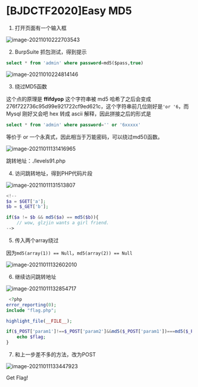 # [BJDCTF2020]Easy MD5

1. 打开页面有一个输入框

![image-20211010222703543](https://i.loli.net/2021/10/10/myxq3Za2XAhbSoV.png)



2. BurpSuite 抓包测试，得到提示

```SQL
select * from 'admin' where password=md5($pass,true)
```

![image-20211010224814146](https://i.loli.net/2021/10/10/dZQ39GAivK2Narq.png)



3. 绕过MD5函数

这个点的原理是 **ffifdyop** 这个字符串被 md5 哈希了之后会变成 276f722736c95d99e921722cf9ed621c，这个字符串前几位刚好是`'or '6`，而 Mysql 刚好又会吧 hex 转成 ascii 解释，因此拼接之后的形式是

```sql
select * from 'admin' where password='' or '6xxxxx'
```

等价于 or 一个永真式，因此相当于万能密码，可以绕过md5()函数。

![image-20211011131416965](https://i.loli.net/2021/10/11/ZNUQoRe14vTXsPB.png)

跳转地址：./levels91.php



4. 访问跳转地址，得到PHP代码片段

![image-20211011131513807](https://i.loli.net/2021/10/11/eLqlgMsGEVC3Wn1.png)

```php
<!--
$a = $GET['a'];
$b = $_GET['b'];

if($a != $b && md5($a) == md5($b)){
    // wow, glzjin wants a girl friend.
-->
```



5. 传入两个array绕过

因为`md5(array(1)) == Null`，`md5(array(2)) == Null`

![image-20211011132602010](https://i.loli.net/2021/10/11/NroFIMx3gazUtW8.png)



6. 继续访问跳转地址

![image-20211011132854717](https://i.loli.net/2021/10/11/48M1rYoRVXQEJbn.png)

```php
 <?php
error_reporting(0);
include "flag.php";

highlight_file(__FILE__);

if($_POST['param1']!==$_POST['param2']&&md5($_POST['param1'])===md5($_POST['param2'])){
    echo $flag;
}
```



7. 和上一步差不多的方法，改为POST

![image-20211011133447923](https://i.loli.net/2021/10/11/VvzCQwJjgdZclb7.png)



Get Flag!

